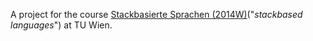 A project for the course [Stackbasierte Sprachen (2014W)](http://www.complang.tuwien.ac.at/anton/lvas/stack.html)("*stackbased languages*") at TU Wien. 
